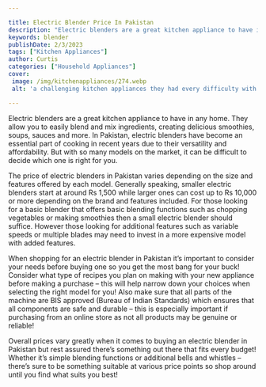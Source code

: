 ```yaml
---

title: Electric Blender Price In Pakistan
description: "Electric blenders are a great kitchen appliance to have in any home. They allow you to easily blend and mix ingredients, creating ...learn more about it now"
keywords: blender
publishDate: 2/3/2023
tags: ["Kitchen Appliances"]
author: Curtis
categories: ["Household Appliances"]
cover: 
 image: /img/kitchenappliances/274.webp
 alt: 'a challenging kitchen appliances they had every difficulty with prior'

---
```


Electric blenders are a great kitchen appliance to have in any home. They allow you to easily blend and mix ingredients, creating delicious smoothies, soups, sauces and more. In Pakistan, electric blenders have become an essential part of cooking in recent years due to their versatility and affordability. But with so many models on the market, it can be difficult to decide which one is right for you. 

The price of electric blenders in Pakistan varies depending on the size and features offered by each model. Generally speaking, smaller electric blenders start at around Rs 1,500 while larger ones can cost up to Rs 10,000 or more depending on the brand and features included. For those looking for a basic blender that offers basic blending functions such as chopping vegetables or making smoothies then a small electric blender should suffice. However those looking for additional features such as variable speeds or multiple blades may need to invest in a more expensive model with added features. 

When shopping for an electric blender in Pakistan it’s important to consider your needs before buying one so you get the most bang for your buck! Consider what type of recipes you plan on making with your new appliance before making a purchase – this will help narrow down your choices when selecting the right model for you! Also make sure that all parts of the machine are BIS approved (Bureau of Indian Standards) which ensures that all components are safe and durable – this is especially important if purchasing from an online store as not all products may be genuine or reliable! 

Overall prices vary greatly when it comes to buying an electric blender in Pakistan but rest assured there’s something out there that fits every budget! Whether it’s simple blending functions or additional bells and whistles – there’s sure to be something suitable at various price points so shop around until you find what suits you best!
